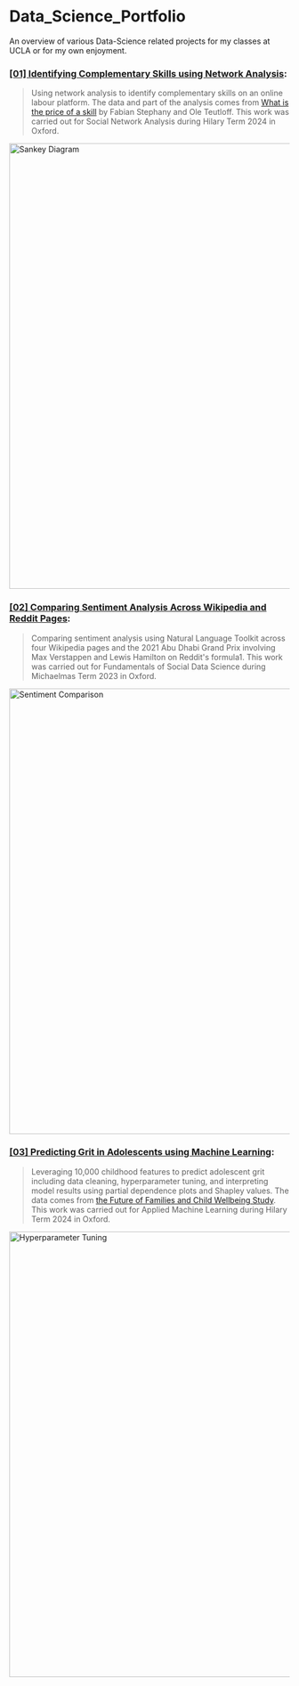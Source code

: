 # Data_Science_Portfolio


An overview of various Data-Science related projects for my classes at UCLA or for my own enjoyment.

### [[01] Identifying Complementary Skills using Network Analysis](https://github.com/MariethCoetzer/Data_Science_Portfolio_Oxford/tree/main/%5B01%5D%20Identifying%20Complementary%20Skills%20using%20Network%20Analysis):
> Using network analysis to identify complementary skills on an online labour platform. The data and part of the analysis comes from [What is the price of a skill](https://www.sciencedirect.com/science/article/pii/S0048733323001828?via%3Dihub) by Fabian Stephany and Ole Teutloff. This work was carried out for Social Network Analysis during Hilary Term 2024 in Oxford.

<img src="https://github.com/MariethCoetzer/Data_Science_Portfolio_Oxford/blob/main/%5B01%5D%20Identifying%20Complementary%20Skills%20using%20Network%20Analysis/SankeyDiagram.png" alt="Sankey Diagram" width="800"/>


### [[02] Comparing Sentiment Analysis Across Wikipedia and Reddit Pages](https://github.com/MariethCoetzer/Data_Science_Portfolio_Oxford/tree/main/%5B02%5D%20Comparing%20Sentiment%20Analysis%20Across%20Wikipedia%20Pages):
> Comparing sentiment analysis using Natural Language Toolkit across four Wikipedia pages and the 2021 Abu Dhabi Grand Prix involving Max Verstappen and Lewis Hamilton on Reddit's formula1. This work was carried out for Fundamentals of Social Data Science during Michaelmas Term 2023 in Oxford.

<img src="https://github.com/MariethCoetzer/Data_Science_Portfolio_Oxford/blob/main/%5B02%5D%20Comparing%20Sentiment%20Analysis%20Across%20Wikipedia%20Pages/SentimentComparison.PNG" alt="Sentiment Comparison" width="800"/>


### [[03] Predicting Grit in Adolescents using Machine Learning](https://github.com/MariethCoetzer/Data_Science_Portfolio_Oxford/tree/main/%5B03%5D%20Predicting%20Grit%20in%20Adolescents%20using%20Machine%20Learning):
> Leveraging 10,000 childhood features to predict adolescent grit including data cleaning, hyperparameter tuning, and interpreting model results using partial dependence plots and Shapley values. The data comes from [the Future of Families and Child Wellbeing Study](https://ffcws.princeton.edu/about). This work was carried out for Applied Machine Learning during Hilary Term 2024 in Oxford.

<img src="https://github.com/MariethCoetzer/Data_Science_Portfolio_Oxford/blob/main/%5B03%5D%20Predicting%20Grit%20in%20Adolescents%20using%20Machine%20Learning/Hyperparameter%20Tuning.PNG" alt="Hyperparameter Tuning" width="800"/>



